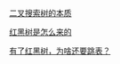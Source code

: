 [二叉搜索树的本质](https://www.cnblogs.com/linvanda/p/17283480.html)

[红黑树是怎么来的](https://www.cnblogs.com/linvanda/p/17400505.html)

[有了红黑树，为啥还要跳表？](https://www.cnblogs.com/linvanda/p/17538558.html)